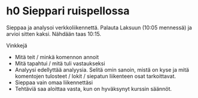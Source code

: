 # h0 Sieppari ruispellossa

Sieppaa ja analysoi verkkoliikennettä. Palauta Laksuun (10:05 mennessä) ja arvioi sitten kaksi. Nähdään taas 10:15.

Vinkkejä

+ Mitä teit / minkä komennon annoit
+ Mitä tapahtui / mitä tuli vastaukseksi
+ Analyysi edellyttää analyysia. Selitä omin sanoin, mistä on kyse ja mitä komentojen tulosteet / lokit / siepatun liikenteen osat tarkoittavat.
+ Sieppaa vain omaa liikennettäsi
+ Tehtäviä saa aloittaa vasta, kun on hyväksynyt kurssin säännöt.




